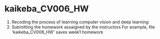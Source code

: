 # kaikeba_CV006_HW
1. Recoding the process of learning computer vision and deep learning
2. Submitting the homework assaigned by the instructors
For example, file 'kaikeba_CV006_HW' saves week1 homework
